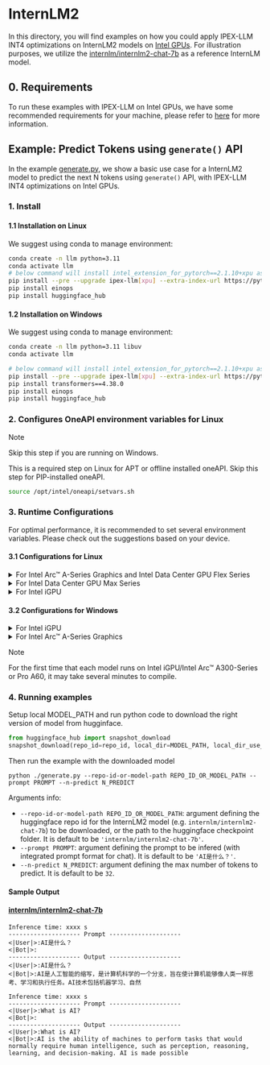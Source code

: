 # InternLM2
In this directory, you will find examples on how you could apply IPEX-LLM INT4 optimizations on InternLM2 models on [Intel GPUs](../../../README.md). For illustration purposes, we utilize the [internlm/internlm2-chat-7b](https://huggingface.co/internlm/internlm2-chat-7b) as a reference InternLM model.

## 0. Requirements
To run these examples with IPEX-LLM on Intel GPUs, we have some recommended requirements for your machine, please refer to [here](../../../README.md#requirements) for more information.

## Example: Predict Tokens using `generate()` API
In the example [generate.py](./generate.py), we show a basic use case for a InternLM2 model to predict the next N tokens using `generate()` API, with IPEX-LLM INT4 optimizations on Intel GPUs.
### 1. Install
#### 1.1 Installation on Linux
We suggest using conda to manage environment:
```bash
conda create -n llm python=3.11
conda activate llm
# below command will install intel_extension_for_pytorch==2.1.10+xpu as default
pip install --pre --upgrade ipex-llm[xpu] --extra-index-url https://pytorch-extension.intel.com/release-whl/stable/xpu/us/
pip install einops
pip install huggingface_hub 
```

#### 1.2 Installation on Windows
We suggest using conda to manage environment:
```bash
conda create -n llm python=3.11 libuv
conda activate llm

# below command will install intel_extension_for_pytorch==2.1.10+xpu as default
pip install --pre --upgrade ipex-llm[xpu] --extra-index-url https://pytorch-extension.intel.com/release-whl/stable/xpu/us/
pip install transformers==4.38.0
pip install einops
pip install huggingface_hub 
```

### 2. Configures OneAPI environment variables for Linux

> [!NOTE]
> Skip this step if you are running on Windows.

This is a required step on Linux for APT or offline installed oneAPI. Skip this step for PIP-installed oneAPI.

```bash
source /opt/intel/oneapi/setvars.sh
```

### 3. Runtime Configurations
For optimal performance, it is recommended to set several environment variables. Please check out the suggestions based on your device.
#### 3.1 Configurations for Linux
<details>

<summary>For Intel Arc™ A-Series Graphics and Intel Data Center GPU Flex Series</summary>

```bash
export USE_XETLA=OFF
export SYCL_PI_LEVEL_ZERO_USE_IMMEDIATE_COMMANDLISTS=1
export SYCL_CACHE_PERSISTENT=1
```

</details>

<details>

<summary>For Intel Data Center GPU Max Series</summary>

```bash
export LD_PRELOAD=${LD_PRELOAD}:${CONDA_PREFIX}/lib/libtcmalloc.so
export SYCL_PI_LEVEL_ZERO_USE_IMMEDIATE_COMMANDLISTS=1
export SYCL_CACHE_PERSISTENT=1
export ENABLE_SDP_FUSION=1
```
> Note: Please note that `libtcmalloc.so` can be installed by `conda install -c conda-forge -y gperftools=2.10`.
</details>

<details>

<summary>For Intel iGPU</summary>

```bash
export SYCL_CACHE_PERSISTENT=1
export BIGDL_LLM_XMX_DISABLED=1
```

</details>

#### 3.2 Configurations for Windows
<details>

<summary>For Intel iGPU</summary>

```cmd
set SYCL_CACHE_PERSISTENT=1
set BIGDL_LLM_XMX_DISABLED=1
```

</details>

<details>

<summary>For Intel Arc™ A-Series Graphics</summary>

```cmd
set SYCL_CACHE_PERSISTENT=1
```

</details>

> [!NOTE]
> For the first time that each model runs on Intel iGPU/Intel Arc™ A300-Series or Pro A60, it may take several minutes to compile.

### 4. Running examples
Setup local MODEL_PATH and run python code to download the right version of model from hugginface.
```python
from huggingface_hub import snapshot_download
snapshot_download(repo_id=repo_id, local_dir=MODEL_PATH, local_dir_use_symlinks=False, revision="v1.1.0")
```
Then run the example with the downloaded model
```
python ./generate.py --repo-id-or-model-path REPO_ID_OR_MODEL_PATH --prompt PROMPT --n-predict N_PREDICT
```

Arguments info:
- `--repo-id-or-model-path REPO_ID_OR_MODEL_PATH`: argument defining the huggingface repo id for the InternLM2 model (e.g. `internlm/internlm2-chat-7b`) to be downloaded, or the path to the huggingface checkpoint folder. It is default to be `'internlm/internlm2-chat-7b'`.
- `--prompt PROMPT`: argument defining the prompt to be infered (with integrated prompt format for chat). It is default to be `'AI是什么？'`.
- `--n-predict N_PREDICT`: argument defining the max number of tokens to predict. It is default to be `32`.

#### Sample Output
#### [internlm/internlm2-chat-7b](https://huggingface.co/internlm/internlm2-chat-7b)
```log
Inference time: xxxx s
-------------------- Prompt --------------------
<|User|>:AI是什么？
<|Bot|>:
-------------------- Output --------------------
<|User|>:AI是什么？
<|Bot|>:AI是人工智能的缩写，是计算机科学的一个分支，旨在使计算机能够像人类一样思考、学习和执行任务。AI技术包括机器学习、自然
```

```log
Inference time: xxxx s
-------------------- Prompt --------------------
<|User|>:What is AI?
<|Bot|>:
-------------------- Output --------------------
<|User|>:What is AI?
<|Bot|>:AI is the ability of machines to perform tasks that would normally require human intelligence, such as perception, reasoning, learning, and decision-making. AI is made possible
```
